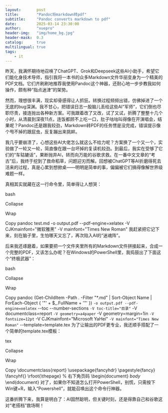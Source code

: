 ```yaml
---
layout:       post
title:        "Pandoc将markdown转pdf"
subtitle:     "Pandoc converts markdown to pdf"
date:         2025-03-14 23:30:00
author:       "xuepro"
header-img:   "img/home_bg.jpg"
header-mask:  0.3
catalog:      true
multilingual: true
tags:
    - it
---
```


昨天，我满怀期待地召唤了ChatGPT、Grok和Deepseek这些AI小助手，希望它们能化身技术导师，指引我将一本书的众多Markdown文件华丽变身为一个精美的PDF文档。它们齐刷刷地推荐我使用Pandoc这个神器，还耐心地一步步教我如何操作，颇有种“指点迷津”的架势。

然而，理想很丰满，现实却骨感得让人抓狂。转换过程频频出错，仿佛掉进了一个无底的bug深渊。我不甘心，把错误日志一股脑儿丢给这些AI“军师”，它们倒也尽职尽责，接连抛出各种新方案。可我跟着改了又改，试了又试，折腾了整整十几个小时，从清晨到深夜11点，连饭都顾不上吃一口，肚子咕咕叫得像在开演唱会，结果呢？Pandoc还是跟我较劲，Markdown转PDF的任务愣是没完成，错误提示像个甩不掉的跟屁虫，反复蹦出来挑衅。

我几乎要崩溃了，心想这些AI大佬怎么就这么不给力呢？方案换了一个又一个，实验做了一轮又一轮，简直像在跟一台坏掉的复读机较劲。到最后，我实在受够了它们的“车轱辘话”，果断抛弃AI，转而向万能的谷歌求救。在一番中文文章的“考古”后，我终于挖到了救命稻草，问题迎刃而解。回想被ChatGPT等AI折磨得死去活来的过程，真是心累到想掀桌——明明是简单的事，偏偏被它们搞得像解世界级难题一样。

真相其实就藏在这一行命令里，简单得让人想哭：

bash

Collapse

Wrap

Copy
pandoc test.md -o output.pdf --pdf-engine=xelatex -V CJKmainfont="微软雅黑" -V mainfont="Times New Roman"
我赶紧把它记下来，刻在脑子里，生怕哪天又忘了，再次陷入AI的“迷魂阵”。

后来我还琢磨着，如果要把一个文件夹里所有的Markdown文件拼接起来，合成一个完整的PDF，又该怎么办呢？在Windows的PowerShell里，我捣鼓出了下面这个“终极武器”：

bash

Collapse

Wrap

Copy
pandoc (Get-ChildItem -Path . -Filter "*.md" | Sort-Object Name | ForEach-Object { '"' + $_.FullName + '"' }) `
  -o output.pdf --pdf-engine=xelatex `
  --toc --number-sections `
  -V toc-title="目录" `
  -V documentclass=report `
  -V geometry=a4paper `
  -V geometry=margin=1in `
  -V fontsize=12pt `
  -V CJKmainfont="Microsoft YaHei" `
  -V mainfont="Times New Roman" `
  --template=template.tex
为了让输出的PDF更专业，我还顺手搭配了一个简单的template.tex模板：

tex

Collapse

Wrap

Copy
\documentclass{report}
\usepackage{fancyhdr}
\pagestyle{fancy}
\fancyhf{}
\rfoot{\thepage} % 右下角页码
\begin{document}
$body$
\end{document}
对了，如果你不知道怎么打开PowerShell，别慌，只需按下Win键+R，输入“Powershell”，就能召唤出这个命令行神器。

这番折腾下来，我算是明白了：AI固然聪明，但关键时刻，还是得靠自己和谷歌这对“老搭档”救场啊！
